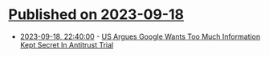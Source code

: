 # [Published on 2023-09-18](index.md)

* [2023-09-18, 22:40:00](https://yro.slashdot.org/story/23/09/18/2024241/us-argues-google-wants-too-much-information-kept-secret-in-antitrust-trial?utm_source=rss1.0mainlinkanon&utm_medium=feed) - [US Argues Google Wants Too Much Information Kept Secret In Antitrust Trial](https://yro.slashdot.org/story/23/09/18/2024241/us-argues-google-wants-too-much-information-kept-secret-in-antitrust-trial?utm_source=rss1.0mainlinkanon&utm_medium=feed)
